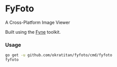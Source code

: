 # FyFoto

A Cross-Platform Image Viewer

Built using the [Fyne](https://fyne.io) toolkit.

### Usage
```sh
go get -u github.com/okratitan/fyfoto/cmd/fyfoto
fyfoto
```

